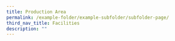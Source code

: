 ```yaml
---
title: Production Area
permalink: /example-folder/example-subfolder/subfolder-page/
third_nav_title: Facilities
description: ""
---
```




